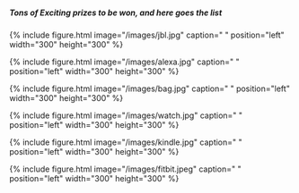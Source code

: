  
##### Tons of Exciting prizes to be won, and here goes the list 


{% include figure.html image="/images/jbl.jpg" caption=" " position="left" width="300" height="300" %}


{% include figure.html image="/images/alexa.jpg" caption=" " position="left" width="300" height="300" %}


{% include figure.html image="/images/bag.jpg" caption=" " position="left" width="300" height="300" %}


{% include figure.html image="/images/watch.jpg" caption=" " position="left" width="300" height="300" %}


{% include figure.html image="/images/kindle.jpg" caption=" " position="left" width="300" height="300" %}


{% include figure.html image="/images/fitbit.jpeg" caption=" " position="left" width="300" height="300" %}
